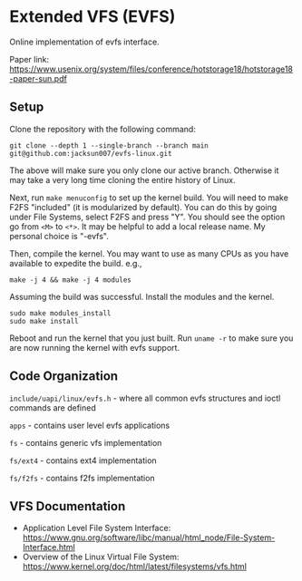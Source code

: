 # Extended VFS (EVFS)
Online implementation of evfs interface.

Paper link: https://www.usenix.org/system/files/conference/hotstorage18/hotstorage18-paper-sun.pdf

## Setup

Clone the repository with the following command:

`git clone --depth 1 --single-branch --branch main git@github.com:jacksun007/evfs-linux.git`

The above will make sure you only clone our active branch. Otherwise it may
take a very long time cloning the entire history of Linux.

Next, run `make menuconfig` to set up the kernel build. You will need to 
make F2FS "included" (it is modularized by default). You can do this by
going under File Systems, select F2FS and press "Y". You should see the
option go from `<M>` to `<*>`. It may be helpful to add a local release name. My personal choice is "-evfs". 

Then, compile the kernel. You may want to use as many CPUs as you have available
to expedite the build. e.g.,

```
make -j 4 && make -j 4 modules
```

Assuming the build was successful. Install the modules and the kernel.

```
sudo make modules_install
sudo make install 
```

Reboot and run the kernel that you just built. Run `uname -r` to make sure you are now running the kernel with evfs support.

## Code Organization

`include/uapi/linux/evfs.h` - where all common evfs structures and ioctl
commands are defined

`apps` - contains user level evfs applications

`fs` - contains generic vfs implementation

`fs/ext4` - contains ext4 implementation

`fs/f2fs` - contains f2fs implementation

## VFS Documentation

* Application Level File System Interface: https://www.gnu.org/software/libc/manual/html_node/File-System-Interface.html
* Overview of the Linux Virtual File System: https://www.kernel.org/doc/html/latest/filesystems/vfs.html


